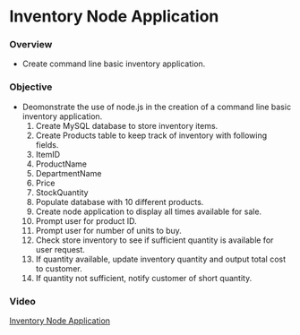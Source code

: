 # Inventory Node Application

### Overview
* Create command line basic inventory application.

### Objective
* Deomonstrate the use of node.js in the creation of a command line basic inventory application.
  1. Create MySQL database to store inventory items.
  2. Create Products table to keep track of inventory with following fields.
    1. ItemID
    2. ProductName
    3. DepartmentName
    4. Price
    5. StockQuantity
  3. Populate database with 10 different products.
  4. Create node application to display all times available for sale.
  5. Prompt user for product ID.
  6. Prompt user for number of units to buy.
  7. Check store inventory to see if sufficient quantity is available for user request.
    1. If quantity available, update inventory quantity and output total cost to customer.
    2. If quantity not sufficient, notify customer of short quantity.

### Video
[Inventory Node Application](https://youtu.be/9yitzBMMxb8)
